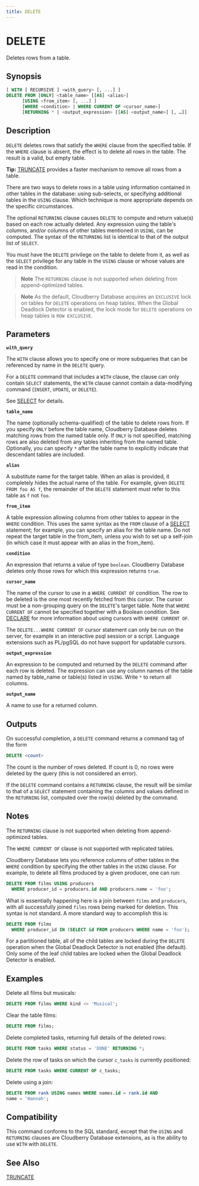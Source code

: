 ```yaml
---
title: DELETE
---
```


# DELETE

Deletes rows from a table.

## Synopsis

```sql
[ WITH [ RECURSIVE ] <with_query> [, ...] ]
DELETE FROM [ONLY] <table_name> [[AS] <alias>]
      [USING <from_item> [, ...] ]
      [WHERE <condition> | WHERE CURRENT OF <cursor_name>]
      [RETURNING * | <output_expression> [[AS] <output_name>] [, …]]
```

## Description

`DELETE` deletes rows that satisfy the `WHERE` clause from the specified table. If the `WHERE` clause is absent, the effect is to delete all rows in the table. The result is a valid, but empty table.

**Tip:** [TRUNCATE](/docs/sql-stmts/sql-stmt-truncate.md) provides a faster mechanism to remove all rows from a table.

There are two ways to delete rows in a table using information contained in other tables in the database: using sub-selects, or specifying additional tables in the `USING` clause. Which technique is more appropriate depends on the specific circumstances.

The optional `RETURNING` clause causes `DELETE` to compute and return value(s) based on each row actually deleted. Any expression using the table's columns, and/or columns of other tables mentioned in `USING`, can be computed. The syntax of the `RETURNING` list is identical to that of the output list of `SELECT`.

You must have the `DELETE` privilege on the table to delete from it, as well as the `SELECT` privilege for any table in the `USING` clause or whose values are read in the condition.

> **Note** The `RETURNING` clause is not supported when deleting from append-optimized tables.

> **Note** As the default, Cloudberry Database acquires an `EXCLUSIVE` lock on tables for `DELETE` operations on heap tables. When the Global Deadlock Detector is enabled, the lock mode for `DELETE` operations on heap tables is `ROW EXCLUSIVE`.

## Parameters

**`with_query`**

The `WITH` clause allows you to specify one or more subqueries that can be referenced by name in the `DELETE` query.

For a `DELETE` command that includes a `WITH` clause, the clause can only contain `SELECT` statements, the `WITH` clause cannot contain a data-modifying command (`INSERT`, `UPDATE`, or `DELETE`).

See [SELECT](/docs/sql-stmts/sql-stmt-select.md) for details.

**`table_name`**

The name (optionally schema-qualified) of the table to delete rows from. If you specify `ONLY` before the table name, Cloudberry Database deletes matching rows from the named table only. If `ONLY` is not specified, matching rows are also deleted from any tables inheriting from the named table. Optionally, you can specify `*` after the table name to explicitly indicate that descendant tables are included.

**`alias`**

A substitute name for the target table. When an alias is provided, it completely hides the actual name of the table. For example, given `DELETE FROM foo AS f`, the remainder of the `DELETE` statement must refer to this table as `f` not `foo`.

**`from_item`**

A table expression allowing columns from other tables to appear in the `WHERE` condition. This uses the same syntax as the `FROM` clause of a [SELECT](/docs/sql-stmts/sql-stmt-select.md) statement; for example, you can specify an alias for the table name. Do not repeat the target table in the from_item, unless you wish to set up a self-join (in which case it must appear with an alias in the from_item).

**`condition`**

An expression that returns a value of type `boolean`. Cloudberry Database deletes only those rows for which this expression returns `true`.

**`cursor_name`**

The name of the cursor to use in a `WHERE CURRENT OF` condition. The row to be deleted is the one most recently fetched from this cursor. The cursor must be a non-grouping query on the `DELETE`'s target table. Note that `WHERE CURRENT OF` cannot be specified together with a Boolean condition. See [DECLARE](/docs/sql-stmts/sql-stmt-declare.md) for more information about using cursors with `WHERE CURRENT OF`.

The `DELETE...WHERE CURRENT OF` cursor statement can only be run on the server, for example in an interactive psql session or a script. Language extensions such as PL/pgSQL do not have support for updatable cursors.

**`output_expression`**

An expression to be computed and returned by the `DELETE` command after each row is deleted. The expression can use any column names of the table named by table_name or table(s) listed in `USING`. Write `*` to return all columns.

**`output_name`**

A name to use for a returned column.

## Outputs

On successful completion, a `DELETE` command returns a command tag of the form

```sql
DELETE <count>
```

The count is the number of rows deleted. If count is 0, no rows were deleted by the query (this is not considered an error).

If the `DELETE` command contains a `RETURNING` clause, the result will be similar to that of a `SELECT` statement containing the columns and values defined in the `RETURNING` list, computed over the row(s) deleted by the command.

## Notes

The `RETURNING` clause is not supported when deleting from append-optimized tables.

The `WHERE CURRENT OF` clause is not supported with replicated tables.

Cloudberry Database lets you reference columns of other tables in the `WHERE` condition by specifying the other tables in the `USING` clause. For example, to delete all films produced by a given producer, one can run:

```sql
DELETE FROM films USING producers
  WHERE producer_id = producers.id AND producers.name = 'foo';
```
What is essentially happening here is a join between `films` and `producers`, with all successfully joined `films` rows being marked for deletion. This syntax is not standard. A more standard way to accomplish this is:

```sql
DELETE FROM films
  WHERE producer_id IN (SELECT id FROM producers WHERE name = 'foo');
```

For a partitioned table, all of the child tables are locked during the `DELETE` operation when the Global Deadlock Detector is not enabled (the default). Only some of the leaf child tables are locked when the Global Deadlock Detector is enabled.

## Examples

Delete all films but musicals:

```sql
DELETE FROM films WHERE kind <> 'Musical';
```

Clear the table films:

```sql
DELETE FROM films;
```

Delete completed tasks, returning full details of the deleted rows:

```sql
DELETE FROM tasks WHERE status = 'DONE' RETURNING *;
```

Delete the row of tasks on which the cursor `c_tasks` is currently positioned:

```sql
DELETE FROM tasks WHERE CURRENT OF c_tasks;
```

Delete using a join:

```sql
DELETE FROM rank USING names WHERE names.id = rank.id AND 
name = 'Hannah';
```

## Compatibility

This command conforms to the SQL standard, except that the `USING` and `RETURNING` clauses are Cloudberry Database extensions, as is the ability to use `WITH` with `DELETE`.

## See Also

[TRUNCATE](/docs/sql-stmts/sql-stmt-truncate.md)

